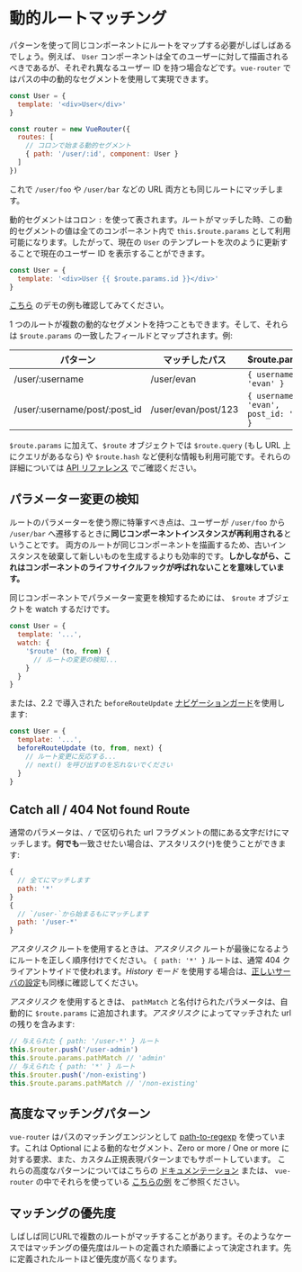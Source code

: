# 動的ルートマッチング

パターンを使って同じコンポーネントにルートをマップする必要がしばしばあるでしょう。例えば、 `User` コンポーネントは全てのユーザーに対して描画されるべきであるが、それぞれ異なるユーザー ID を持つ場合などです。`vue-router` ではパスの中の動的なセグメントを使用して実現できます。

``` js
const User = {
  template: '<div>User</div>'
}

const router = new VueRouter({
  routes: [
    // コロンで始まる動的セグメント
    { path: '/user/:id', component: User }
  ]
})
```

これで `/user/foo` や `/user/bar` などの URL 両方とも同じルートにマッチします。

動的セグメントはコロン `:` を使って表されます。ルートがマッチした時、この動的セグメントの値は全てのコンポーネント内で `this.$route.params` として利用可能になります。したがって、現在の `User` のテンプレートを次のように更新することで現在のユーザー ID を表示することができます。

``` js
const User = {
  template: '<div>User {{ $route.params.id }}</div>'
}
```

[こちら](https://jsfiddle.net/yyx990803/4xfa2f19/) のデモの例も確認してみてください。

1 つのルートが複数の動的なセグメントを持つこともできます。そして、それらは `$route.params` の一致したフィールドとマップされます。例:

| パターン | マッチしたパス | $route.params |
|---------|------|--------|
| /user/:username | /user/evan | `{ username: 'evan' }` |
| /user/:username/post/:post_id | /user/evan/post/123 | `{ username: 'evan', post_id: '123' }` |

`$route.params` に加えて、`$route` オブジェクトでは `$route.query` (もし URL 上にクエリがあるなら) や `$route.hash` など便利な情報も利用可能です。それらの詳細については [API リファレンス](../../api/#the-route-object) でご確認ください。

## パラメーター変更の検知

ルートのパラメーターを使う際に特筆すべき点は、ユーザーが `/user/foo` から `/user/bar` へ遷移するときに**同じコンポーネントインスタンスが再利用される**ということです。 両方のルートが同じコンポーネントを描画するため、古いインスタンスを破棄して新しいものを生成するよりも効率的です。**しかしながら、これはコンポーネントのライフサイクルフックが呼ばれないことを意味しています。**

同じコンポーネントでパラメーター変更を検知するためには、 `$route` オブジェクトを watch するだけです。

``` js
const User = {
  template: '...',
  watch: {
    '$route' (to, from) {
      // ルートの変更の検知...
    }
  }
}
```

または、2.2 で導入された `beforeRouteUpdate` [ナビゲーションガード](../advanced/navigation-guards.html)を使用します:

``` js
const User = {
  template: '...',
  beforeRouteUpdate (to, from, next) {
    // ルート変更に反応する...
    // next() を呼び出すのを忘れないでください
  }
}
```

## Catch all / 404 Not found Route

通常のパラメータは、`/` で区切られた url フラグメントの間にある文字だけにマッチします。**何でも**一致させたい場合は、アスタリスク(`*`)を使うことができます:

```js
{
  // 全てにマッチします
  path: '*'
}
{
  // `/user-`から始まるもにマッチします
  path: '/user-*'
}
```

_アスタリスク_ ルートを使用するときは、_アスタリスク_ ルートが最後になるようにルートを正しく順序付けでください。
`{ path: '*' }` ルートは、通常 404 クライアントサイドで使われます。_History モード_ を使用する場合は、[正しいサーバの設定](./history-mode.md)も同様に確認してください。

_アスタリスク_ を使用するときは、 `pathMatch` と名付けられたパラメータは、自動的に `$route.params` に追加されます。_アスタリスク_ によってマッチされた url の残りを含みます:

```js
// 与えられた { path: '/user-*' } ルート
this.$router.push('/user-admin')
this.$route.params.pathMatch // 'admin'
// 与えられた { path: '*' } ルート
this.$router.push('/non-existing')
this.$route.params.pathMatch // '/non-existing'
```

## 高度なマッチングパターン

`vue-router` はパスのマッチングエンジンとして [path-to-regexp](https://github.com/pillarjs/path-to-regexp) を使っています。これは Optional による動的なセグメント、Zero or more / One or more に対する要求、また、カスタム正規表現パターンまでもサポートしています。 これらの高度なパターンについてはこちらの [ドキュメンテーション](https://github.com/pillarjs/path-to-regexp#parameters) または、 `vue-router` の中でそれらを使っている [こちらの例](https://github.com/vuejs/vue-router/blob/dev/examples/route-matching/app.js) をご参照ください。

## マッチングの優先度

しばしば同じURLで複数のルートがマッチすることがあります。そのようなケースではマッチングの優先度はルートの定義された順番によって決定されます。先に定義されたルートほど優先度が高くなります。
